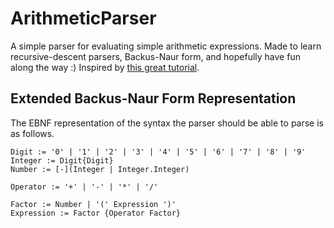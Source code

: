 # ArithmeticParser
A simple parser for evaluating simple arithmetic expressions. Made to learn recursive-descent parsers, Backus-Naur form, and hopefully have fun along the way :)
Inspired by [this great tutorial](http://blog.roboblob.com/2014/12/16/recursive-descent-parser-for-arithmetic-expressions-with-real-numbers/).

## Extended Backus-Naur Form Representation
The EBNF representation of the syntax the parser should be able to parse is as follows.

```
Digit := '0' | '1' | '2' | '3' | '4' | '5' | '6' | '7' | '8' | '9'
Integer := Digit{Digit}
Number := [-](Integer | Integer.Integer)

Operator := '+' | '-' | '*' | '/'

Factor := Number | '(' Expression ')'
Expression := Factor {Operator Factor}
```
